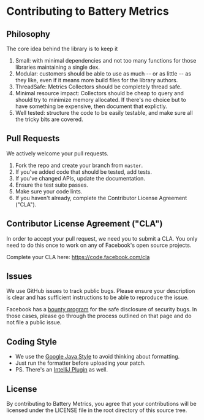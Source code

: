 # Contributing to Battery Metrics

## Philosophy
The core idea behind the library is to keep it
1. Small: with minimal dependencies and not too many functions for those libraries maintaining a single dex.
2. Modular: customers should be able to use as much -- or as little -- as they like, even if it means more build files for the library authors.
3. ThreadSafe: Metrics Collectors should be completely thread safe.
4. Minimal resource impact: Collectors should be cheap to query and should try to minimize memory allocated. If there's no choice but to have something be expensive, then document that explictly.
5. Well tested: structure the code to be easily testable, and make sure all the tricky bits are covered.

## Pull Requests
We actively welcome your pull requests.

1. Fork the repo and create your branch from `master`.
2. If you've added code that should be tested, add tests.
3. If you've changed APIs, update the documentation.
4. Ensure the test suite passes.
5. Make sure your code lints.
6. If you haven't already, complete the Contributor License Agreement ("CLA").

## Contributor License Agreement ("CLA")
In order to accept your pull request, we need you to submit a CLA. You only need
to do this once to work on any of Facebook's open source projects.

Complete your CLA here: <https://code.facebook.com/cla>

## Issues
We use GitHub issues to track public bugs. Please ensure your description is
clear and has sufficient instructions to be able to reproduce the issue.

Facebook has a [bounty program](https://www.facebook.com/whitehat/) for the safe
disclosure of security bugs. In those cases, please go through the process
outlined on that page and do not file a public issue.

## Coding Style
* We use the [Google Java Style](https://github.com/google/google-java-format) to avoid thinking about formatting.
* Just run the formatter before uploading your patch.
* PS. There's an [IntelliJ Plugin](https://plugins.jetbrains.com/plugin/8527-google-java-format) as well.

## License
By contributing to Battery Metrics, you agree that your contributions will be licensed
under the LICENSE file in the root directory of this source tree.
